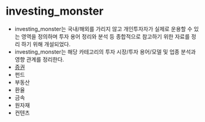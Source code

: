 # investing_monster
- investing_monster는 국내/해외를 가리지 않고 개인투자자가 실제로 운용할 수 있는 영역을 정의하며 투자 용어 정리와 분석 등 종합적으로 참고하기 위한 자료를 정리 하기 위해 개설되었다.
- investing_monster는 해당 카테고리의 투자 시장/투자 용어/모델 및 업종 분석과 영향 관계를 정리한다.
- [증권](/stock)
- 펀드
- 부동산
- 환율
- 금속
- 원자재
- 컨텐츠 
